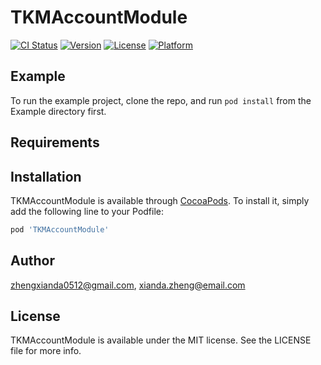 # TKMAccountModule

[![CI Status](https://img.shields.io/travis/zhengxianda0512@gmail.com/TKMAccountModule.svg?style=flat)](https://travis-ci.org/zhengxianda0512@gmail.com/TKMAccountModule)
[![Version](https://img.shields.io/cocoapods/v/TKMAccountModule.svg?style=flat)](https://cocoapods.org/pods/TKMAccountModule)
[![License](https://img.shields.io/cocoapods/l/TKMAccountModule.svg?style=flat)](https://cocoapods.org/pods/TKMAccountModule)
[![Platform](https://img.shields.io/cocoapods/p/TKMAccountModule.svg?style=flat)](https://cocoapods.org/pods/TKMAccountModule)

## Example

To run the example project, clone the repo, and run `pod install` from the Example directory first.

## Requirements

## Installation

TKMAccountModule is available through [CocoaPods](https://cocoapods.org). To install
it, simply add the following line to your Podfile:

```ruby
pod 'TKMAccountModule'
```

## Author

zhengxianda0512@gmail.com, xianda.zheng@email.com

## License

TKMAccountModule is available under the MIT license. See the LICENSE file for more info.
